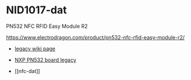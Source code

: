 
# NID1017-dat

PN532 NFC RFID Easy Module R2

https://www.electrodragon.com/product/pn532-nfc-rfid-easy-module-r2/

- [legacy wiki page](https://www.electrodragon.com/w/NFC)

- [NXP PN532 board legacy](https://w.electrodragon.com/w/Category:PN532)



- [[nfc-dat]]